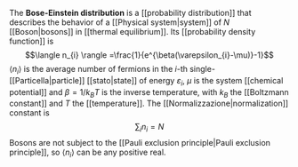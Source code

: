 The **Bose-Einstein distribution** is a [[probability distribution]] that describes the behavior of a [[Physical system|system]] of $N$ [[Boson|bosons]] in [[thermal equilibrium]]. Its [[probability density function]] is
$$\langle n_{i} \rangle =\frac{1}{e^{\beta(\varepsilon_{i}-\mu)}-1}$$
$\langle n_{i} \rangle$ is the average number of fermions in the $i$-th single-[[Particella|particle]] [[stato|state]] of energy $\varepsilon_{i}$, $\mu$ is the system [[chemical potential]] and $\beta=1/k_{B}T$ is the inverse temperature, with $k_{B}$ the [[Boltzmann constant]] and $T$ the [[temperature]]. The [[Normalizzazione|normalization]] constant is
$$\sum_{i}n_{i}=N$$
Bosons are not subject to the [[Pauli exclusion principle|Pauli exclusion principle]], so $\langle n_{i} \rangle$ can be any positive real.